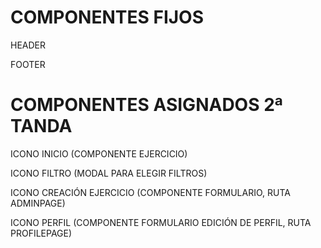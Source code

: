 # COMPONENTES FIJOS

HEADER

FOOTER


# COMPONENTES ASIGNADOS 2ª TANDA

<!-- GABRIEL -->
ICONO INICIO (COMPONENTE EJERCICIO) 

<!-- HUGO -->
ICONO FILTRO (MODAL PARA ELEGIR FILTROS)

<!-- DANI -->
ICONO CREACIÓN EJERCICIO (COMPONENTE FORMULARIO, RUTA ADMINPAGE)

<!-- EZEQUIEL  -->
ICONO PERFIL (COMPONENTE FORMULARIO EDICIÓN DE PERFIL, RUTA PROFILEPAGE)
